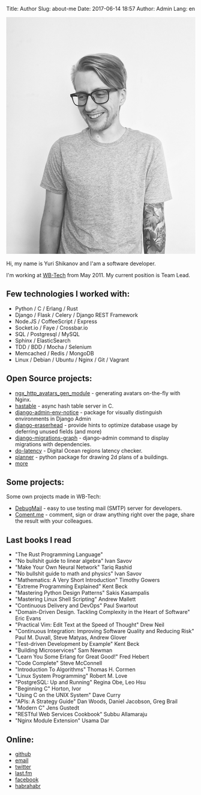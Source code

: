 Title: Author
Slug: about-me
Date: 2017-06-14 18:57
Author: Admin
Lang: en

<img src="/media/ava_bw_small.jpg" class="about-photo">

Hi, my name is Yuri Shikanov and I'am a software developer.

I'm working at [WB-Tech](https://wbtech.pro/) from May 2011. My current position is Team Lead.

Few technologies I worked with:
----------------------------------------

-   Python / C / Erlang / Rust
-   Django / Flask / Celery / Django REST Framework
-   Node.JS / CoffeeScript / Express
-   Socket.io / Faye / Crossbar.io
-   SQL / Postgresql / MySQL 
-   Sphinx / ElasticSearch
-   TDD / BDD / Mocha / Selenium
-   Memcached / Redis / MongoDB
-   Linux / Debian / Ubuntu / Nginx / Git / Vagrant


Open Source projects:
-------------

-  [ngx_http_avatars_gen_module](https://github.com/dizballanze/ngx_http_avatars_gen_module) - generating avatars on-the-fly with Nginx.
-  [hastable](https://github.com/dizballanze/hashtable) - async hash table server in C.
-  [django-admin-env-notice](https://github.com/dizballanze/django-admin-env-notice) - package for visually distinguish environments in Django Admin
-  [django-eraserhead](https://github.com/dizballanze/django-eraserhead) - provide hints to optimize database usage by deferring unused fields (and more)
-  [django-migrations-graph](https://github.com/dizballanze/django-migrations-graph) - django-admin command to display migrations with dependencies.
-  [do-latency](https://github.com/dizballanze/do-latency) - Digital Ocean regions latency checker.
-  [planner](https://github.com/dizballanze/planner) - python package for drawing 2d plans of a buildings.
-  [more](https://github.com/dizballanze?tab=repositories&q=&type=source)


Some projects:
--------------------

Some own projects made in WB-Tech:

-  [DebugMail](https://debugmail.io) - easy to use testing mail (SMTP) server for developers.
-  [Coment.me](http://coment.me/) - comment, sign or draw anything right over the page, share the result with your colleagues.


Last books I read
----------------

- "The Rust Programming Language"
- "No bullshit guide to linear algebra" Ivan Savov
- "Make Your Own Neural Network" Tariq Rashid
- "No bullshit guide to math and physics" Ivan Savov
- "Mathematics: A Very Short Introduction" Timothy Gowers
- "Extreme Programming Explained" Kent Beck
- "Mastering Python Design Patterns" Sakis Kasampalis
- "Mastering Linux Shell Scripting" Andrew Mallett
- "Continuous Delivery and DevOps" Paul Swartout
- "Domain-Driven Design. Tackling Complexity in the Heart of Software" Eric Evans
- "Practical Vim: Edit Text at the Speed of Thought" Drew Neil
- "Continuous Integration: Improving Software Quality and Reducing Risk" Paul M. Duvall, Steve Matyas, Andrew Glover
- "Test-driven Development by Example" Kent Beck
- "Building Microservices" Sam Newman
- "Learn You Some Erlang for Great Good!" Fred Hebert
- "Code Complete" Steve McConnell
- "Introduction To Algorithms" Thomas H. Cormen
- "Linux System Programming" Robert M. Love
- "PostgreSQL: Up and Running" Regina Obe, Leo Hsu
- "Beginning C" Horton, Ivor
- "Using C on the UNIX System" Dave Curry
- "APIs: A Strategy Guide" Dan Woods, Daniel Jacobson, Greg Brail
- "Modern C" Jens Gustedt
- "RESTful Web Services Cookbook" Subbu Allamaraju
- "Nginx Module Extension" Usama Dar


Online:
--------

- [github](https://github.com/dizballanze)
- [email](mailto:dizballanze@gmail.com)
- [twitter](https://twitter.com/dizballanze)
- [last.fm](http://lastfm.com/user/dizballanze)
- [facebook](https://facebook.com/dizballanze)
- [habrahabr](https://habrahabr.ru/users/dizballanze/)
